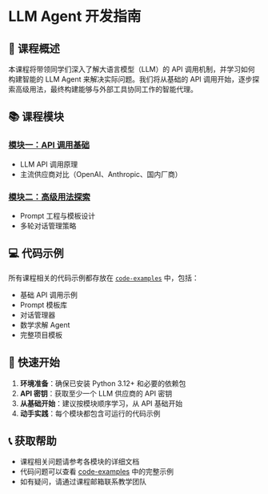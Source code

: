 # LLM Agent 开发指南

## 📖 课程概述

本课程将带领同学们深入了解大语言模型（LLM）的 API 调用机制，并学习如何构建智能的 LLM Agent 来解决实际问题。我们将从基础的 API 调用开始，逐步探索高级用法，最终构建能够与外部工具协同工作的智能代理。

## 📚 课程模块

### [模块一：API 调用基础](./api-basics.md)
- LLM API 调用原理
- 主流供应商对比（OpenAI、Anthropic、国内厂商）

### [模块二：高级用法探索](./advanced-usage.md)
- Prompt 工程与模板设计
- 多轮对话管理策略

## 💻 代码示例

所有课程相关的代码示例都存放在 [`code-examples`](./code-examples/index) 中，包括：

- 基础 API 调用示例
- Prompt 模板库
- 对话管理器
- 数学求解 Agent
- 完整项目模板

## 🚀 快速开始

1. **环境准备**：确保已安装 Python 3.12+ 和必要的依赖包
2. **API 密钥**：获取至少一个 LLM 供应商的 API 密钥
3. **从基础开始**：建议按模块顺序学习，从 API 基础开始
4. **动手实践**：每个模块都包含可运行的代码示例

## 📞 获取帮助

- 课程相关问题请参考各模块的详细文档
- 代码问题可以查看 [code-examples](./code-examples/index) 中的完整示例
- 如有疑问，请通过课程邮箱联系教学团队
